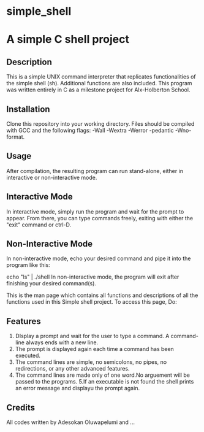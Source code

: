 # simple_shell

# A simple C shell project

## Description

This is a simple UNIX command interpreter that replicates functionalities of the simple shell (sh). Additional functions are also included. This program was written entirely in C as a milestone project for Alx-Holberton School.

## Installation

Clone this repository into your working directory. Files should be compiled with GCC and the following flags: -Wall -Wextra -Werror -pedantic -Wno-format.

## Usage

After compilation, the resulting program can run stand-alone, either in interactive or non-interactive mode.

## Interactive Mode

In interactive mode, simply run the program and wait for the prompt to appear. From there, you can type commands freely, exiting with either the "exit" command or ctrl-D.

## Non-Interactive Mode

In non-interactive mode, echo your desired command and pipe it into the program like this:

echo "ls" | ./shell
In non-interactive mode, the program will exit after finishing your desired command(s).

This is the man page which contains all functions and descriptions of all the functions used in this Simple shell project. To access this page, Do:

## Features

1. DIsplay a prompt and wait for the user to type a command. A command-line always ends with a new line.
2. The prompt is displayed again each time a command has been executed.
3. The command lines are simple, no semicolons, no pipes, no redirections, or any other advanced features.
4. The command lines are made only of one word.No arguement will be passed to the programs.
5.If an executable is not found the shell prints an error message and displayu the prompt again.

## Credits

All codes written by Adesokan Oluwapelumi and ...